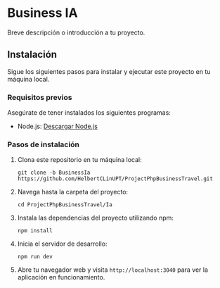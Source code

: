 # Business IA 

Breve descripción o introducción a tu proyecto.

## Instalación

Sigue los siguientes pasos para instalar y ejecutar este proyecto en tu máquina local.

### Requisitos previos

Asegúrate de tener instalados los siguientes programas:

- Node.js: [Descargar Node.js](https://nodejs.org)

### Pasos de instalación

1. Clona este repositorio en tu máquina local:
   ```
   git clone -b BusinessIa https://github.com/HelbertCLinUPT/ProjectPhpBusinessTravel.git
   ```

2. Navega hasta la carpeta del proyecto:
   ```
   cd ProjectPhpBusinessTravel/Ia
   ```

3. Instala las dependencias del proyecto utilizando npm:
   ```
   npm install
   ```

4. Inicia el servidor de desarrollo:
   ```
   npm run dev
   ```

5. Abre tu navegador web y visita `http://localhost:3040` para ver la aplicación en funcionamiento.

